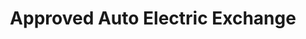 ---
title: "Approved Auto Electric Exchange"
url: /netcong/approved-auto-electric-exchange/
shop: Autoteile
---